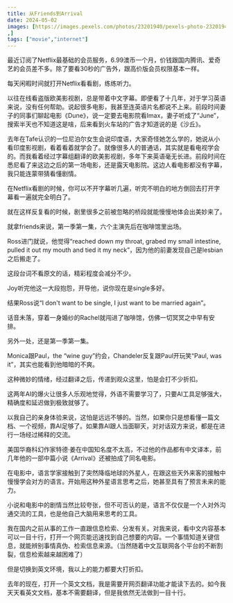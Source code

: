 ```yaml
---
title: 从Friends到Arrival
date: 2024-05-02
images: [https://images.pexels.com/photos/23201940/pexels-photo-23201940/free-photo-of-friends.jpeg
,]
tags: ["movie","internet"]
---
```


最近订阅了Netflix最基础的会员服务，6.99澳币一个月，价钱跟国内腾讯、爱奇艺的会员差不多。除了要看30秒的广告外，跟高价版会员权限基本一样。

每天闲暇时间就打开Netflix看看剧，练练听力。

以往在线看盗版欧美影视剧，总是带着中文字幕。即便看了十几年，对于学习英语来说，没有任何帮助。说起很多电影，我甚至连英语片名都说不上来。前段时间妻子的同事们聊起电影《Dune》，说一定要去电影院看Imax，妻子听成了“June”，搜索半天也不知道这是啥，后来看到火车站的广告才知道说的是《沙丘》。

去年在Tafe认识的一位尼泊尔女生会说印度语，大家奇怪她怎么学的，她说从小看印度影视剧，看着看着就学会了。就像很多人的普通话，其实就是看电视学会的。而我看着经过字幕组翻译的欧美影视剧，多年下来英语毫无长进。前段时间在悉尼看了来这边之后的第一场电影，还是露天电影院。这边人看电影都没有字幕，我只能连蒙带猜看懂剧情。

在Netflix看剧的时候，你可以不开字幕听几遍，听完不明白的地方倒回去打开字幕看一遍就完全明白了。

就在这样反复看的时候，剧里很多之前被忽略的桥段就能慢慢地体会出美妙来了。

就拿friends来说，第一季第一集，六个主演先后在咖啡馆里出场。

Ross进门就说，他觉得“reached down my throat, grabed my small intestine, pulled it out my mouth and tied it my neck”，因为他的前妻发现自己是lesbian之后搬走了。

这段台词不看原文的话，精彩程度会减分不少。

Joy听完他这一大段抱怨，开导他，说你现在是single多好。

结果Ross说“I don't want to be single, I just want to be married again”。

话音未落，穿着一身婚纱的Rachel就闯进了咖啡馆，仿佛一切冥冥之中早有安排。

另外一处，还是第一季第一集。

Monica跟Paul，the “wine guy”约会，Chandeler反复跟Paul开玩笑“Paul, was it”，其实也能看到他暗暗的不爽。

这种微妙的情绪，经过翻译之后，传递到观众这里，怕是会打不少折扣。

这两年AI的爆火让很多人乐观地觉得，外语不需要学习了，只要AI工具足够强大，精确度和延迟做到极致就够了。

以我自己的亲身体验来说，这怕是远远不够的。当然，如果你只是想看懂一篇文档、一个视频，靠AI足够了。如果靠AI跟人当面聊天，对对话双方来说，都是在进行一场经过稀释的交流。

美国华裔科幻作家特德·姜在中国知名度不太高，不过他的作品都有中文译本，前几年他的一部中篇小说《Arrival》还被拍成了同名电影。

在电影中，语言学家接触到了突然降临地球的外星人，在跟这些天外来客的接触中慢慢学会对方的语言。开始用这种外星语言思考之后，她甚至具有了预言未来的能力。

小说和电影中的剧情当然比较夸张，但不可否认的是，语言不仅仅是一个人对外沟通交流的工具，也是他自己大脑用来思考的工具。

我在国内之前从事的工作一直跟信息检索、分发有关。对我来说，看中文内容基本可以一目十行，打开一个网页能迅速找到自己想要的内容。一个事情知道关键信息，就能辨别事情真伪、检索信息来源。（当然随着中文互联网各个平台的不断割裂，信息检索越来越困难了）

但是切换到英文环境，我以上的能力都要大打折扣。

去年的现在，打开一个英文文档，我是需要开网页翻译功能才能读下去的。如今我天天看英文文档，基本不需要翻译，但是我依然无法做到一目十行。




